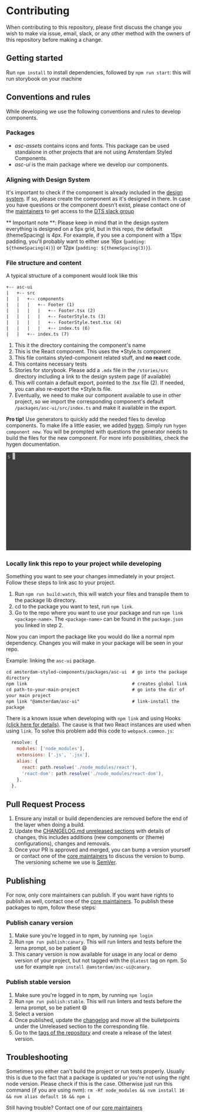 # Contributing

When contributing to this repository, please first discuss the change you wish to make via issue,
email, slack, or any other method with the owners of this repository before making a change.

## Getting started

Run `npm install` to install dependencies, followed by `npm run start`: this will run storybook on your machine

## Conventions and rules

While developing we use the following conventions and rules to develop components.

### Packages

- _asc-assets_ contains icons and fonts. This package can be used standalone in other projects that
  are not using Amsterdam Styled Components.
- _asc-ui_ is the main package where we develop our components.

### <a name="aligning"></a> Aligning with Design System

It's important to check if the component is already included in the [design system](https://designsystem.amsterdam.nl/7awj1hc9f/p/39359e-design-system).
If so, please create the component as it's designed in there. In case you have questions or the component doesn't exist, please contact one of the [maintainers](./MAINTAINERS.md) to get access to the [DTS slack group](https://dstamsterdam.slack.com)

** Important note **: Please keep in mind that in the design system everything is designed on a 5px grid, but in this repo, the default (themeSpacing) is 4px.
For example, if you see a component with a 15px padding, you'll probably want to either use 16px (`padding: ${themeSpacing(4)}`) or 12px (`padding: ${themeSpacing(3)}`).

### File structure and content

A typical structure of a component would look like this

```
+-- asc-ui
|   +-- src
|   |   +-- components
|   |   |   +-- Footer (1)
|   |   |   |   +-- Footer.tsx (2)
|   |   |   |   +-- FooterStyle.ts (3)
|   |   |   |   +-- FooterStyle.test.tsx (4)
|   |   |   |   +-- index.ts (6)
|   |   +-- index.ts (7)
```

1. This it the directory containing the component's name
2. This is the React component. This uses the \*Style.ts component
3. This file contains styled-component related stuff, and **no react** code.
4. This contains necessary tests
5. Stories for storybook. Please add a `.mdx` file in the `/stories/src` directory including a link
   to the design system page (if available)
6. This will contain a default export, pointed to the .tsx file (2). If needed, you can also
   re-export the \*Style.ts file.
7. Eventually, we need to make our component available to use in other project, so we import
   the corresponding component's default `/packages/asc-ui/src/index.ts` and make it available in the export.

**Pro tip!** Use generators to quickly add the needed files to develop components.
To make life a little easier, we added [hygen](https://www.hygen.io/). Simply run
`hygen component new`. You will be prompted with questions the generator needs to build the files
for the new component. For more info possibilities, check the hygen documentation.

![hygen](../media/hygen.gif)

### Locally link this repo to your project while developing

Something you want to see your changes immediately in your project. Follow these steps to link asc
to your project.

1. Run `npm run build:watch`, this will watch your files and transpile them to the package lib
   directory.
2. cd to the package you want to test, run `npm link`.
3. Go to the repo where you want to use your package and run
   `npm link <package-name>`. The `<package-name>` can be found in the `package.json` you linked in
   step 2.

Now you can import the package like you would do like a normal npm dependency. Changes you will make
in your package will be seen in your repo.

Example: linking the `asc-ui` package.

```
cd amsterdam-styled-components/packages/asc-ui  # go into the package directory
npm link                                        # creates global link
cd path-to-your-main-project                    # go into the dir of your main project
npm link "@amsterdam/asc-ui"                    # link-install the package
```

There is a known issue when developing with `npm link` and using Hooks
[(click here for details)](https://reactjs.org/warnings/invalid-hook-call-warning.html). The cause
is that two React instances are used when using `link`. To solve this problem add this code to `webpack.common.js`:

```javascript
  resolve: {
    modules: ['node_modules'],
    extensions: ['.js', '.jsx'],
    alias: {
      react: path.resolve('./node_modules/react'),
      'react-dom': path.resolve('./node_modules/react-dom'),
    },
  },
```

## Pull Request Process

1. Ensure any install or build dependencies are removed before the end of the layer when doing a
   build.
2. Update the [CHANGELOG.md unreleased sections](../CHANGELOG.md#user-content-unreleasedd) with
   details of changes, this includes additions (new components or (theme) configurations), changes
   and removals.
3. Once your PR is approved and merged, you can bump a version yourself or contact one of the
   [core maintainers](./MAINTAINERS.md) to discuss the version to bump. The versioning scheme we
   use is [SemVer](http://semver.org/).

## Publishing

For now, only core maintainers can publish. If you want have rights to publish as well, contact one
of the [core maintainers](./MAINTAINERS.md). To publish these packages to npm, follow these steps:

### Publish canary version

1. Make sure you're logged in to npm, by running `npm login`
2. Run `npm run publish:canary`. This will run linters and tests before the lerna prompt,
   so be patient :smile:
3. This canary version is now available for usage in any local or demo version of your project, but not tagged with the `@latest` tag on npm. So use for example `npm install @amsterdam/asc-ui@canary`.

### Publish stable version

1. Make sure you're logged in to npm, by running `npm login`
2. Run `npm run publish:stable`. This will run linters and tests before the lerna prompt,
   so be patient :smile:
3. Select a version
4. Once published, update the [changelog](../CHANGELOG.md) and move all the bulletpoints under the
   Unreleased section to the corresponding file.
5. Go to the [tags of the repository](https://github.com/Amsterdam/amsterdam-styled-components/tags) and create a release of the latest version.

## Troubleshooting

Sometimes you either can't build the project or run tests properly. Usually this is due to the fact
that a package is updated or you're not using the right node version. Please check if this is the
case. Otherwise just run this command (if you are using nvm):
`rm -Rf node_modules && nvm install 16 && nvm alias default 16 && npm i`

Still having trouble? Contact one of our [core maintainers](./MAINTAINERS.md)
